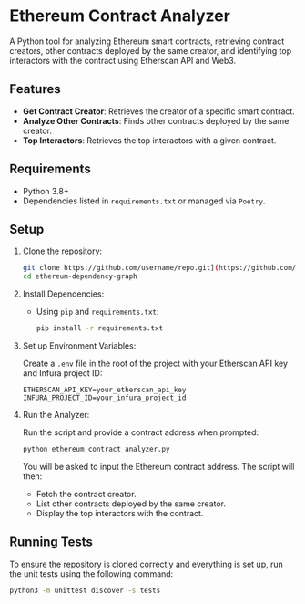 # Ethereum Contract Analyzer

A Python tool for analyzing Ethereum smart contracts, retrieving contract creators, other contracts deployed by the same creator, and identifying top interactors with the contract using Etherscan API and Web3.

## Features

- **Get Contract Creator**: Retrieves the creator of a specific smart contract.
- **Analyze Other Contracts**: Finds other contracts deployed by the same creator.
- **Top Interactors**: Retrieves the top interactors with a given contract.

## Requirements

- Python 3.8+
- Dependencies listed in `requirements.txt` or managed via `Poetry`.

## Setup

1. Clone the repository:

    ```bash
    git clone https://github.com/username/repo.git](https://github.com/neochrist/ethereum-dependency-graph/)
    cd ethereum-dependency-graph
    ```

2. Install Dependencies:

    - Using `pip` and `requirements.txt`:

      ```bash
      pip install -r requirements.txt
      ```

3. Set up Environment Variables:

    Create a `.env` file in the root of the project with your Etherscan API key and Infura project ID:

    ```plaintext
    ETHERSCAN_API_KEY=your_etherscan_api_key
    INFURA_PROJECT_ID=your_infura_project_id
    ```

4. Run the Analyzer:

    Run the script and provide a contract address when prompted:

    ```bash
    python ethereum_contract_analyzer.py
    ```

    You will be asked to input the Ethereum contract address. The script will then:
    - Fetch the contract creator.
    - List other contracts deployed by the same creator.
    - Display the top interactors with the contract.

## Running Tests

To ensure the repository is cloned correctly and everything is set up, run the unit tests using the following command:

```bash
python3 -m unittest discover -s tests
